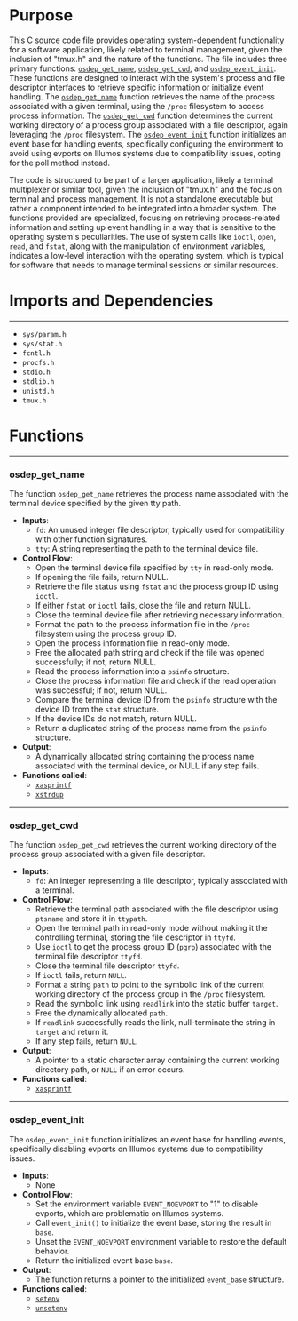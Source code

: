 # Purpose
This C source code file provides operating system-dependent functionality for a software application, likely related to terminal management, given the inclusion of "tmux.h" and the nature of the functions. The file includes three primary functions: [`osdep_get_name`](#osdep_get_name), [`osdep_get_cwd`](#osdep_get_cwd), and [`osdep_event_init`](#osdep_event_init). These functions are designed to interact with the system's process and file descriptor interfaces to retrieve specific information or initialize event handling. The [`osdep_get_name`](#osdep_get_name) function retrieves the name of the process associated with a given terminal, using the `/proc` filesystem to access process information. The [`osdep_get_cwd`](#osdep_get_cwd) function determines the current working directory of a process group associated with a file descriptor, again leveraging the `/proc` filesystem. The [`osdep_event_init`](#osdep_event_init) function initializes an event base for handling events, specifically configuring the environment to avoid using evports on Illumos systems due to compatibility issues, opting for the poll method instead.

The code is structured to be part of a larger application, likely a terminal multiplexer or similar tool, given the inclusion of "tmux.h" and the focus on terminal and process management. It is not a standalone executable but rather a component intended to be integrated into a broader system. The functions provided are specialized, focusing on retrieving process-related information and setting up event handling in a way that is sensitive to the operating system's peculiarities. The use of system calls like `ioctl`, `open`, `read`, and `fstat`, along with the manipulation of environment variables, indicates a low-level interaction with the operating system, which is typical for software that needs to manage terminal sessions or similar resources.
# Imports and Dependencies

---
- `sys/param.h`
- `sys/stat.h`
- `fcntl.h`
- `procfs.h`
- `stdio.h`
- `stdlib.h`
- `unistd.h`
- `tmux.h`


# Functions

---
### osdep_get_name<!-- {{#callable:osdep_get_name}} -->
The function `osdep_get_name` retrieves the process name associated with the terminal device specified by the given tty path.
- **Inputs**:
    - `fd`: An unused integer file descriptor, typically used for compatibility with other function signatures.
    - `tty`: A string representing the path to the terminal device file.
- **Control Flow**:
    - Open the terminal device file specified by `tty` in read-only mode.
    - If opening the file fails, return NULL.
    - Retrieve the file status using `fstat` and the process group ID using `ioctl`.
    - If either `fstat` or `ioctl` fails, close the file and return NULL.
    - Close the terminal device file after retrieving necessary information.
    - Format the path to the process information file in the `/proc` filesystem using the process group ID.
    - Open the process information file in read-only mode.
    - Free the allocated path string and check if the file was opened successfully; if not, return NULL.
    - Read the process information into a `psinfo` structure.
    - Close the process information file and check if the read operation was successful; if not, return NULL.
    - Compare the terminal device ID from the `psinfo` structure with the device ID from the `stat` structure.
    - If the device IDs do not match, return NULL.
    - Return a duplicated string of the process name from the `psinfo` structure.
- **Output**:
    - A dynamically allocated string containing the process name associated with the terminal device, or NULL if any step fails.
- **Functions called**:
    - [`xasprintf`](xmalloc.c.driver.md#xasprintf)
    - [`xstrdup`](xmalloc.c.driver.md#xstrdup)


---
### osdep_get_cwd<!-- {{#callable:osdep_get_cwd}} -->
The function `osdep_get_cwd` retrieves the current working directory of the process group associated with a given file descriptor.
- **Inputs**:
    - `fd`: An integer representing a file descriptor, typically associated with a terminal.
- **Control Flow**:
    - Retrieve the terminal path associated with the file descriptor using `ptsname` and store it in `ttypath`.
    - Open the terminal path in read-only mode without making it the controlling terminal, storing the file descriptor in `ttyfd`.
    - Use `ioctl` to get the process group ID (`pgrp`) associated with the terminal file descriptor `ttyfd`.
    - Close the terminal file descriptor `ttyfd`.
    - If `ioctl` fails, return `NULL`.
    - Format a string `path` to point to the symbolic link of the current working directory of the process group in the `/proc` filesystem.
    - Read the symbolic link using `readlink` into the static buffer `target`.
    - Free the dynamically allocated `path`.
    - If `readlink` successfully reads the link, null-terminate the string in `target` and return it.
    - If any step fails, return `NULL`.
- **Output**:
    - A pointer to a static character array containing the current working directory path, or `NULL` if an error occurs.
- **Functions called**:
    - [`xasprintf`](xmalloc.c.driver.md#xasprintf)


---
### osdep_event_init<!-- {{#callable:osdep_event_init}} -->
The `osdep_event_init` function initializes an event base for handling events, specifically disabling evports on Illumos systems due to compatibility issues.
- **Inputs**:
    - None
- **Control Flow**:
    - Set the environment variable `EVENT_NOEVPORT` to "1" to disable evports, which are problematic on Illumos systems.
    - Call `event_init()` to initialize the event base, storing the result in `base`.
    - Unset the `EVENT_NOEVPORT` environment variable to restore the default behavior.
    - Return the initialized event base `base`.
- **Output**:
    - The function returns a pointer to the initialized `event_base` structure.
- **Functions called**:
    - [`setenv`](compat/setenv.c.driver.md#setenv)
    - [`unsetenv`](compat/setenv.c.driver.md#unsetenv)


